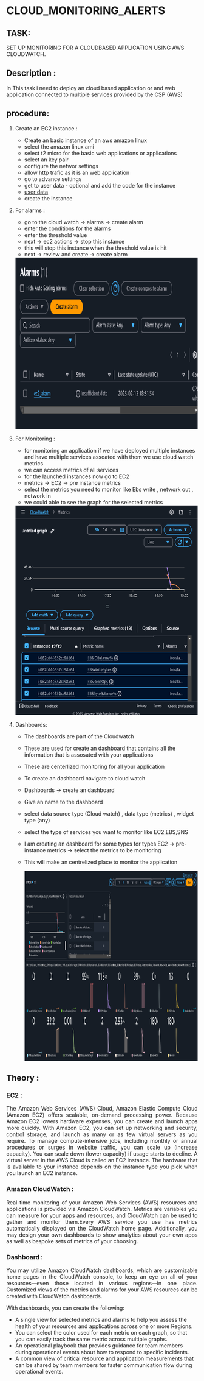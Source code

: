 # CLOUD_MONITORING_ALERTS

## TASK: 
SET UP MONITORING FOR A CLOUDBASED APPLICATION USING AWS
CLOUDWATCH.

## Description :
In This task i need to deploy an cloud based application or and web application connected to multiple services provided by the CSP (AWS)

## procedure:
1. Create an EC2 instance :
   - Create an basic instance of an aws amazon linux
   - select the amazon linux ami
   - select t2 micro for the basic web applications or applications
   - select an key pair
   - configure the networ settings
   - allow http trafic as it is an web application
   - go to advance settings
   - get to user data - optional and add the code for the instance
   - [user data](user_data)
   - create the instance
2. For alarms :
   - go to the cloud watch -> alarms -> create alarm
   - enter the conditions for the alarms
   - enter the threshold  value
   - next -> ec2 actions -> stop this instance
   - this will stop this instance when the threshold value is hit
   - next -> review and create -> create alarm
   
   <img src="Alarm.png" height="450" wdith="600" >
3. For Monitoring :
   - for monitoring an application if we have deployed multiple instances and have multiple services assoated with them we use cloud watch metrics
   - we can access metrics of all services
   - for the launched instances now go to EC2
   -  metrics -> EC2 -> pre instance metrics
   -  select the metrics you need to monitor like Ebs write , network out , network in
   -  we could able to see the graph for the selected metrics

   <img src="AWS_metrics.png" height="550" wdith="700" > 
4. Dashboards:
   - The dashboards are part of the Cloudwatch
   - These are used for create an dashboard that contains all the information that is assosated with your applications
   - These are centerlized monitoring for all your application
   - To create an dashboard navigate to cloud watch
   - Dashboards -> create an dashboard
   - Give an name to the dashboard
   - select data source type (Cloud watch) , data type (metrics) , widget type (any)
   - select the type of services you want to monitor like EC2,EBS,SNS
   - I am creating an dashboard for some types for types EC2 -> pre-instance metrics -> select the metrics to be monitoring
   - This will make an centrelized place to monitor the application
  
   
     <img src="Dashboard.png" height="500" wdith="800" >
     
## Theory : 
### EC2 : 
<p align = "justify">
The Amazon Web Services (AWS) Cloud, Amazon Elastic Compute Cloud (Amazon EC2) offers scalable, on-demand processing power. Because Amazon EC2 lowers hardware expenses, you can create and launch apps more quickly. With Amazon EC2, you can set up networking and security, control storage, and launch as many or as few virtual servers as you require. To manage compute-intensive jobs, including monthly or annual procedures or surges in website traffic, you can scale up (increase capacity). You can scale down (lower capacity) if usage starts to decline. A virtual server in the AWS Cloud is called an EC2 instance. The hardware that is available to your instance depends on the instance type you pick when you launch an EC2 instance.
</p> 

### Amazon CloudWatch : 
<p align = "justify">
Real-time monitoring of your Amazon Web Services (AWS) resources and applications is provided via Amazon CloudWatch. Metrics are variables you can measure for your apps and resources, and CloudWatch can be used to gather and monitor them.Every AWS service you use has metrics automatically displayed on the CloudWatch home page. Additionally, you may design your own dashboards to show analytics about your own apps as well as bespoke sets of metrics of your choosing.
</p>

### Dashboard :
<p align = "justify">
You may utilize Amazon CloudWatch dashboards, which are customizable home pages in the CloudWatch console, to keep an eye on all of your resources—even those located in various regions—in one place. Customized views of the metrics and alarms for your AWS resources can be created with CloudWatch dashboards.
</p>

With dashboards, you can create the following:
- A single view for selected metrics and alarms to help you assess the health of your resources and applications across one or more Regions. 
- You can select the color used for each metric on each graph, so that you can easily track the same metric across multiple graphs.
- An operational playbook that provides guidance for team members during operational events about how to respond to specific incidents.
- A common view of critical resource and application measurements that can be shared by team members for faster communication flow during operational events.
